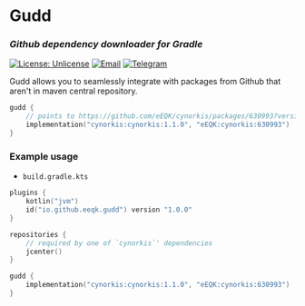# Gudd

### _Github dependency downloader for Gradle_

[![License: Unlicense](https://img.shields.io/badge/license-Unlicense-pink.svg)](http://unlicense.org/)
[![Email](https://img.shields.io/badge/Contact--me-Email-orange.svg)](mailto:karol.czeryna@gmail.com)
[![Telegram](https://img.shields.io/badge/Contact--me-Telegram-blue.svg)](https://t.me/karol.nn)

Gudd allows you to seamlessly integrate with packages from Github that aren't in maven central repository.

```kotlin
gudd {
    // points to https://github.com/eEQK/cynorkis/packages/630993?version=1.1.0
    implementation("cynorkis:cynorkis:1.1.0", "eEQK:cynorkis:630993")
}
```

### Example usage

* `build.gradle.kts`
```kotlin
plugins {
    kotlin("jvm")
    id("io.github.eeqk.gudd") version "1.0.0"
}

repositories {
    // required by one of `cynorkis`' dependencies
    jcenter()
}

gudd {
    implementation("cynorkis:cynorkis:1.1.0", "eEQK:cynorkis:630993")
}
```